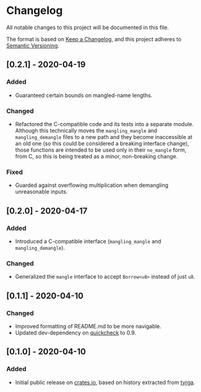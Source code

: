 # Changelog
All notable changes to this project will be documented in this file.

The format is based on [Keep a Changelog](https://keepachangelog.com/en/1.0.0/),
and this project adheres to [Semantic Versioning](https://semver.org/spec/v2.0.0.html).

## [0.2.1] - 2020-04-19
### Added
- Guaranteed certain bounds on mangled-name lengths.

### Changed
- Refactored the C-compatible code and its tests into a separate module.
  Although this technically moves the `mangling_mangle` and `mangling_demangle`
  files to a new path and they become inaccessible at an old one (so this could
  be considered a breaking interface change), those functions are intended to
  be used only in their `no_mangle` form, from C, so this is being treated as a
  minor, non-breaking change.

### Fixed
- Guarded against overflowing multiplication when demangling unreasonable inputs.

## [0.2.0] - 2020-04-17
### Added
- Introduced a C-compatible interface (`mangling_mangle` and `mangling_demangle`).

### Changed
- Generalized the `mangle` interface to accept `Borrow<u8>` instead of just `u8`.

## [0.1.1] - 2020-04-10
### Changed
- Improved formatting of README.md to be more navigable.
- Updated dev-dependency on [quickcheck] to 0.9.

## [0.1.0] - 2020-04-10
### Added
- Initial public release on [crates.io], based on history extracted from [tyrga].

[crates.io]: https://crates.io
[quickcheck]: https://github.com/BurntSushi/quickcheck
[tyrga]: https://github.com/kulp/tyrga

